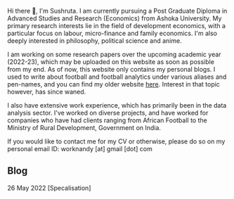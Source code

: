 Hi there 👋, I'm Sushruta. I am currently pursuing a Post Graduate Diploma in Advanced Studies and Research (Economics) from Ashoka University. My primary research interests lie in the field of development economics, with a particular focus on labour, micro-finance and family economics. I'm also deeply interested in philosophy, political science and anime. 

I am working on some research papers over the upcoming academic year (2022-23), which may be uploaded on this website as soon as possible from my end. As of now, this website only contains my personal blogs. I used to write about football and football analytics under various aliases and pen-names, and you can find my older website [here](https://nandy47.github.io/blog/). Interest in that topic however, has since waned.

I also have extensive work experience, which has primarily been in the data analysis sector. I've worked on diverse projects, and have worked for companies who have had clients ranging from African Football to the Ministry of Rural Development, Government on India.

If you would like to contact me for my CV or otherwise, please do so on my personal email ID:
worknandy [at] gmail [dot] com

## Blog
26 May 2022     [Specalisation]
